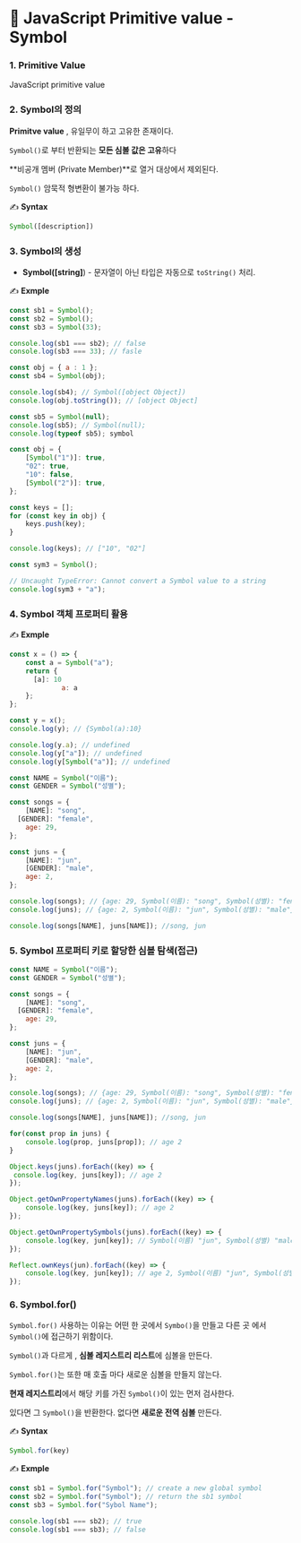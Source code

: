 # 📄 JavaScript Primitive value - Symbol

### 1. Primitive Value

JavaScript primitive value

### 2. Symbol의 정의

**Primitve value** , 유일무이 하고 고유한 존재이다.

`Symbol()`로 부터 반환되는 **모든 심볼 값은 고유**하다

**비공개 멤버 \(Private Member\)**로 열거 대상에서 제외된다.

`Symbol()` 암묵적 형변환이 불가능 하다.

✍ **Syntax**

```javascript
Symbol([description])
```

### 3. Symbol의 생성

* **Symbol\(\[string\]**\) - 문자열이 아닌 타입은 자동으로 `toString()` 처리.

✍ **Exmple**

```javascript
const sb1 = Symbol();
const sb2 = Symbol();
const sb3 = Symbol(33);

console.log(sb1 === sb2); // false
console.log(sb3 === 33); // fasle

const obj = { a : 1 };
const sb4 = Symbol(obj);

console.log(sb4); // Symbol([object Object])
console.log(obj.toString()); // [object Object]

const sb5 = Symbol(null);
console.log(sb5); // Symbol(null);
console.log(typeof sb5); symbol 
```

```javascript
const obj = {
    [Symbol("1")]: true,
    "02": true,
    "10": false,
    [Symbol("2")]: true,
};

const keys = [];
for (const key in obj) {
	keys.push(key);
}

console.log(keys); // ["10", "02"]
```

```javascript
const sym3 = Symbol();

// Uncaught TypeError: Cannot convert a Symbol value to a string
console.log(sym3 + "a");
```

### 4. Symbol 객체 프로퍼티 활용

✍ **Exmple**

```javascript
const x = () => {
	const a = Symbol("a");
    return {
      [a]: 10
			 a: a 
	};
};

const y = x();
console.log(y); // {Symbol(a):10}

console.log(y.a); // undefined
console.log(y["a"]); // undefined
console.log(y[Symbol("a")]; // undefined
```

```javascript
const NAME = Symbol("이름");
const GENDER = Symbol("성별");

const songs = {
	[NAME]: "song",
  [GENDER]: "female",
	age: 29,
};

const juns = {
	[NAME]: "jun",
	[GENDER]: "male",
	age: 2,
};

console.log(songs); // {age: 29, Symbol(이름): "song", Symbol(성별): "female"}
console.log(juns); // {age: 2, Symbol(이름): "jun", Symbol(성별): "male"}

console.log(songs[NAME], juns[NAME]); //song, jun 
```

### 5. Symbol 프로퍼티 키로 할당한 심볼 탐색\(접근\)

```javascript
const NAME = Symbol("이름");
const GENDER = Symbol("성별");

const songs = {
	[NAME]: "song",
  [GENDER]: "female",
	age: 29,
};

const juns = {
	[NAME]: "jun",
	[GENDER]: "male",
	age: 2,
};

console.log(songs); // {age: 29, Symbol(이름): "song", Symbol(성별): "female"}
console.log(juns); // {age: 2, Symbol(이름): "jun", Symbol(성별): "male"}

console.log(songs[NAME], juns[NAME]); //song, jun 

for(const prop in juns) {
	console.log(prop, juns[prop]); // age 2
}

Object.keys(juns).forEach((key) => {
 console.log(key, juns[key]); // age 2
});

Object.getOwnPropertyNames(juns).forEach((key) => {
	console.log(key, juns[key]); // age 2
});

Object.getOwnPropertySymbols(juns).forEach((key) => {
	console.log(key, jun[key]); // Symbol(이름) "jun", Symbol(성별) "male"
});

Reflect.ownKeys(jun).forEach((key) => {
	console.log(key, jun[key]); // age 2, Symbol(이름) "jun", Symbol(성별) "male"
});
```

### 6. Symbol.for\(\)

`Symbol.for()` 사용하는 이유는 어떤 한 곳에서 `Symbo()`을 만들고 다른 곳 에서 `Symbol()`에 접근하기 위함이다.

`Symbol()`과 다르게 , **심볼 레지스트리 리스트**에 심볼을 만든다.

`Symbol.for()`는 또한 매 호출 마다 새로운 심볼을 만들지 않는다.

**현재 레지스트리**에서 해당 키를 가진 `Symbol()`이 있는 먼저 검사한다.

있다면 그 `Symbol()`을 반환한다. 없다면 **새로운 전역 심볼** 만든다.

✍ **Syntax**

```javascript
Symbol.for(key)
```

✍ **Exmple**

```javascript
const sb1 = Symbol.for("Symbol"); // create a new global symbol
const sb2 = Symbol.for("Symbol"); // return the sb1 symbol
const sb3 = Symbol.for("Sybol Name");

console.log(sb1 === sb2); // true 
console.log(sb1 === sb3); // false
```

